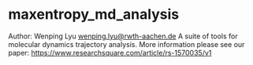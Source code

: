 # maxentropy_md_analysis
Author: Wenping Lyu wenping.lyu@rwth-aachen.de
A suite of tools for molecular dynamics trajectory analysis.
More information please see our paper: https://www.researchsquare.com/article/rs-1570035/v1
